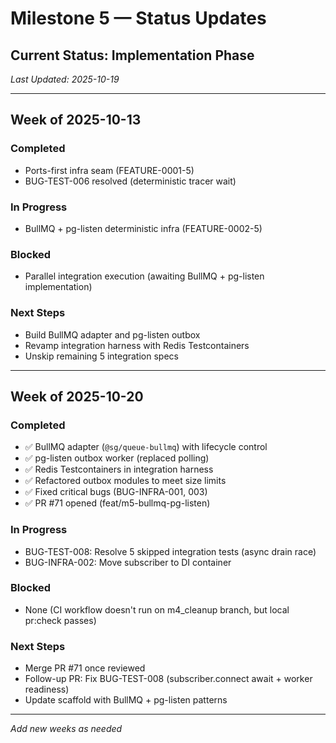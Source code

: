 # Milestone 5 — Status Updates

## Current Status: Implementation Phase
_Last Updated: 2025-10-19_

---

## Week of 2025-10-13
### Completed
- Ports-first infra seam (FEATURE-0001-5)
- BUG-TEST-006 resolved (deterministic tracer wait)

### In Progress
- BullMQ + pg-listen deterministic infra (FEATURE-0002-5)

### Blocked
- Parallel integration execution (awaiting BullMQ + pg-listen implementation)

### Next Steps
- Build BullMQ adapter and pg-listen outbox
- Revamp integration harness with Redis Testcontainers
- Unskip remaining 5 integration specs

---

## Week of 2025-10-20
### Completed
- ✅ BullMQ adapter (`@sg/queue-bullmq`) with lifecycle control
- ✅ pg-listen outbox worker (replaced polling)
- ✅ Redis Testcontainers in integration harness
- ✅ Refactored outbox modules to meet size limits
- ✅ Fixed critical bugs (BUG-INFRA-001, 003)
- ✅ PR #71 opened (feat/m5-bullmq-pg-listen)

### In Progress
- BUG-TEST-008: Resolve 5 skipped integration tests (async drain race)
- BUG-INFRA-002: Move subscriber to DI container

### Blocked
- None (CI workflow doesn't run on m4_cleanup branch, but local pr:check passes)

### Next Steps
- Merge PR #71 once reviewed
- Follow-up PR: Fix BUG-TEST-008 (subscriber.connect await + worker readiness)
- Update scaffold with BullMQ + pg-listen patterns

---

_Add new weeks as needed_

